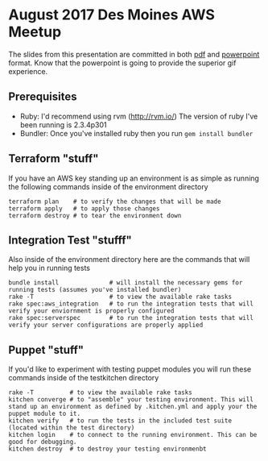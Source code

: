 # August 2017 Des Moines AWS Meetup

The slides from this presentation are committed in both [pdf](2017-08-02-AWS-Meetup.pdf) and [powerpoint](2017-08-02-AWS-Meetup.pptx) format. Know that the powerpoint is going to provide the superior gif experience.

## Prerequisites

* Ruby: I'd recommend using rvm (http://rvm.io/) The version of ruby I've been running is 2.3.4p301
* Bundler: Once you've installed ruby then you run `gem install bundler`

## Terraform "stuff"

If you have an AWS key standing up an environment is as simple as running the following commands inside of the environment directory

    terraform plan    # to verify the changes that will be made
    terraform apply   # to apply those changes
    terraform destroy # to tear the environment down

## Integration Test "stufff"

Also inside of the environment directory here are the commands that will help you in running tests

    bundle install              # will install the necessary gems for running tests (assumes you've installed bundler)
    rake -T                     # to view the available rake tasks
    rake spec:aws_integration   # to run the integration tests that will verify your enviornment is properly configured
    rake spec:serverspec        # to run the integration tests that will verify your server configurations are properly applied

## Puppet "stuff"

If you'd like to experiment with testing puppet modules you will run these commands inside of the testkitchen directory

    rake -T          # to view the available rake tasks
    kitchen converge # to "assemble" your testing environment. This will stand up an environment as defined by .kitchen.yml and apply your the puppet module to it.
    kitchen verify   # to run the tests in the included test suite (located within the test directory)
    kitchen login    # to connect to the running environment. This can be good for debugging.
    kitchen destroy  # to destroy your testing environmenbt

